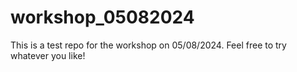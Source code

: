 # workshop_05082024
This is a test repo for the workshop on 05/08/2024. Feel free to try whatever you like!
